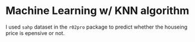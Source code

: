 # Machine Learning w/ KNN algorithm 
I used `sahp` dataset in the `r02pro` package to predict whether the houseing price is epensive or not. 
